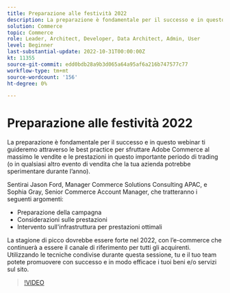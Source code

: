 ```yaml
---
title: Preparazione alle festività 2022
description: La preparazione è fondamentale per il successo e in questo webinar ti illustreremo le best practice per sfruttare Adobe Commerce al massimo per massimizzare le vendite e le prestazioni in questo importante periodo di trading.
solution: Commerce
topic: Commerce
role: Leader, Architect, Developer, Data Architect, Admin, User
level: Beginner
last-substantial-update: 2022-10-31T00:00:00Z
kt: 11355
source-git-commit: edd0bdb28a9b3d065a64a95af6a216b747577c77
workflow-type: tm+mt
source-wordcount: '156'
ht-degree: 0%

---
```


# Preparazione alle festività 2022

La preparazione è fondamentale per il successo e in questo webinar ti guideremo attraverso le best practice per sfruttare Adobe Commerce al massimo le vendite e le prestazioni in questo importante periodo di trading (o in qualsiasi altro evento di vendita che la tua azienda potrebbe sperimentare durante l’anno).

Sentirai Jason Ford, Manager Commerce Solutions Consulting APAC, e Sophia Gray, Senior Commerce Account Manager, che tratteranno i seguenti argomenti:

* Preparazione della campagna
* Considerazioni sulle prestazioni
* Intervento sull&#39;infrastruttura per prestazioni ottimali

La stagione di picco dovrebbe essere forte nel 2022, con l’e-commerce che continuerà a essere il canale di riferimento per tutti gli acquirenti. Utilizzando le tecniche condivise durante questa sessione, tu e il tuo team potete promuovere con successo e in modo efficace i tuoi beni e/o servizi sul sito.

>[!VIDEO](https://video.tv.adobe.com/v/3410542/?quality=12&learn=on)
